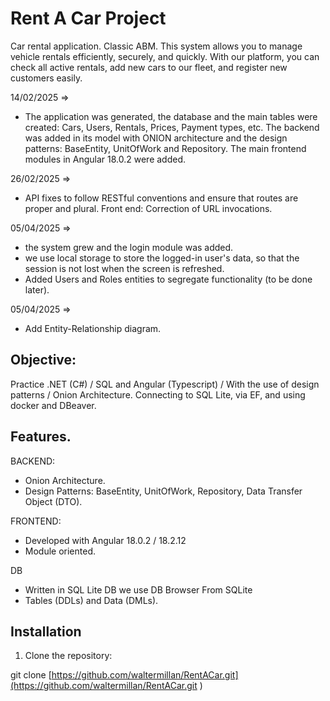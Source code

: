 # Rent A Car Project
Car rental application. Classic ABM. This system allows you to manage vehicle rentals efficiently, securely, and quickly. With our platform, you can check all active rentals, add new cars to our fleet, and register new customers easily.


14/02/2025 =>

- The application was generated, the database and the main tables were created: Cars, Users, Rentals, Prices, Payment types, etc.
The backend was added in its model with ONION architecture and the design patterns: BaseEntity, UnitOfWork and Repository.
The main frontend modules in Angular 18.0.2 were added.

26/02/2025 =>

- API fixes to follow RESTful conventions and ensure that routes are proper and plural. Front end: Correction of URL invocations.

05/04/2025 => 

- the system grew and the login module was added.
- we use local storage to store the logged-in user's data, so that the session is not lost when the screen is refreshed.
- Added Users and Roles entities to segregate functionality (to be done later).

05/04/2025 => 

- Add Entity-Relationship diagram.

## Objective:

Practice .NET (C#) / SQL and Angular (Typescript) / With the use of design patterns / Onion Architecture.
Connecting to SQL Lite, via EF, and using docker and DBeaver.

## Features.

BACKEND:
- Onion Architecture.
- Design Patterns: BaseEntity, UnitOfWork, Repository, Data Transfer Object (DTO).

FRONTEND:
- Developed with Angular 18.0.2 / 18.2.12
- Module oriented.

DB
- Written in SQL Lite DB we use DB Browser From SQLite
- Tables (DDLs) and Data (DMLs).

## Installation

1. Clone the repository:

git clone [https://github.com/waltermillan/RentACar.git](https://github.com/waltermillan/RentACar.git )

